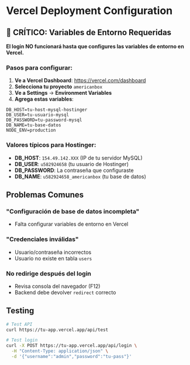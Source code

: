 # Vercel Deployment Configuration

## 🚨 CRÍTICO: Variables de Entorno Requeridas

**El login NO funcionará hasta que configures las variables de entorno en Vercel.**

### Pasos para configurar:

1. **Ve a Vercel Dashboard**: https://vercel.com/dashboard
2. **Selecciona tu proyecto** `americanbox`
3. **Ve a Settings** → **Environment Variables**
4. **Agrega estas variables**:

```
DB_HOST=tu-host-mysql-hostinger
DB_USER=tu-usuario-mysql
DB_PASSWORD=tu-password-mysql
DB_NAME=tu-base-datos
NODE_ENV=production
```

### Valores típicos para Hostinger:
- **DB_HOST**: `154.49.142.XXX` (IP de tu servidor MySQL)
- **DB_USER**: `u582924658` (tu usuario de Hostinger)
- **DB_PASSWORD**: La contraseña que configuraste
- **DB_NAME**: `u582924658_americanbox` (tu base de datos)

## Problemas Comunes

### "Configuración de base de datos incompleta"
- Falta configurar variables de entorno en Vercel

### "Credenciales inválidas"
- Usuario/contraseña incorrectos
- Usuario no existe en tabla `users`

### No redirige después del login
- Revisa consola del navegador (F12)
- Backend debe devolver `redirect` correcto

## Testing

```bash
# Test API
curl https://tu-app.vercel.app/api/test

# Test login
curl -X POST https://tu-app.vercel.app/api/login \
  -H "Content-Type: application/json" \
  -d '{"username":"admin","password":"tu-pass"}'
```